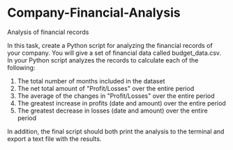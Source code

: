 # Company-Financial-Analysis
Analysis of financial records 

In this task, create a Python script for analyzing the financial records of your company. You will give a set of financial
data called budget_data.csv. In your Python script analyzes the records to calculate each of the following:

1. The total number of months included in the dataset
2. The net total amount of "Profit/Losses" over the entire period
3. The average of the changes in "Profit/Losses" over the entire period
4. The greatest increase in profits (date and amount) over the entire period
5. The greatest decrease in losses (date and amount) over the entire period

In addition, the final script should both print the analysis to the terminal and export a text file with the results.

